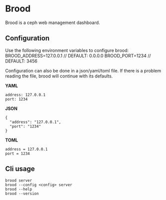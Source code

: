 Brood
=====

Brood is a ceph web management dashboard.

Configuration
-----
Use the following environment variables to configure brood:
    BROOD_ADDRESS=127.0.0.1 // DEFAULT: 0.0.0.0
    BROOD_PORT=1234 // DEFAULT: 3456

Configuration can also be done in a json/yaml/toml file. If there is a problem reading the file, brood will continue with its defaults.

**YAML**

    address: 127.0.0.1
    port: 1234

**JSON**

    {
      "address": "127.0.0.1",
      "port": "1234"
    }

**TOML**

    address = 127.0.0.1
    port = 1234

Cli usage
-----

  	brood server
  	brood --config <config> server
  	brood --help
  	brood --version
